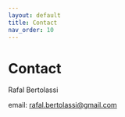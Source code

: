 ```yaml
---
layout: default
title: Contact  
nav_order: 10
---
```


# Contact 


Rafal Bertolassi  

email: rafal.bertolassi@gmail.com